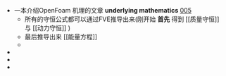 - 一本介绍OpenFoam 机理的文章 **underlying mathematics** [005](bookxnotepro://opennote/?nb={d462ec64-a84d-4b1e-bd75-946e8e091f85}&book=7ee49bc17847c31cae95d64f60f4fd33&page=4&x=262&y=86&id=1)
  - 所有的守恒公式都可以通过FVE推导出来(刚开始 **首先** 得到 [[质量守恒]] 与 [[动力守恒]] )
  - 最后推导出来 [[能量方程]]
  -
-
-
-